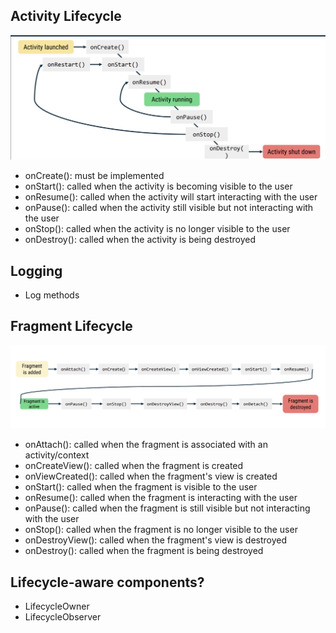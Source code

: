 ## Activity Lifecycle

![Activity Lifecycle](image.png)

- onCreate(): must be implemented
- onStart(): called when the activity is becoming visible to the user
- onResume(): called when the activity will start interacting with the user
- onPause(): called when the activity still visible but not interacting with the user
- onStop(): called when the activity is no longer visible to the user
- onDestroy(): called when the activity is being destroyed

## Logging

- Log methods

## Fragment Lifecycle

![Fragment Lifecycle](image-1.png)

- onAttach(): called when the fragment is associated with an activity/context
- onCreateView(): called when the fragment is created
- onViewCreated(): called when the fragment's view is created
- onStart(): called when the fragment is visible to the user
- onResume(): called when the fragment is interacting with the user
- onPause(): called when the fragment is still visible but not interacting with the user
- onStop(): called when the fragment is no longer visible to the user
- onDestroyView(): called when the fragment's view is destroyed
- onDestroy(): called when the fragment is being destroyed

## Lifecycle-aware components?

- LifecycleOwner
- LifecycleObserver
